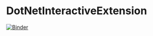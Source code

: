 # DotNetInteractiveExtension

[![Binder](https://mybinder.org/badge_logo.svg)](https://mybinder.org/v2/gh/eerhardt/DotNetInteractiveExtension/master?urlpath=lab)